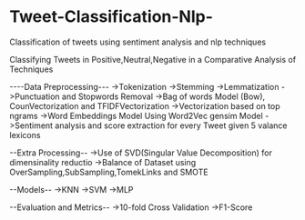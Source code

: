 # Tweet-Classification-Nlp-
Classification of tweets using sentiment analysis and nlp techniques

Classifying Tweets in Positive,Neutral,Negative in  a Comparative Analysis of Techniques

----Data Preprocessing---
->Tokenization
->Stemming
->Lemmatization
->Punctuation and Stopwords Removal
->Bag of words Model (Bow), CounVectorization and TFIDFVectorization
->Vectorization based on top ngrams
->Word Embeddings Model Using Word2Vec gensim Model
->Sentiment analysis and score extraction for every Tweet given 5 valance lexicons

--Extra Processing--
->Use of SVD(Singular Value Decomposition) for dimensinality reductio
->Balance of Dataset using OverSampling,SubSampling,TomekLinks and SMOTE

--Models--
->KNN
->SVM
->MLP

--Evaluation and Metrics--
->10-fold Cross Validation
->F1-Score
